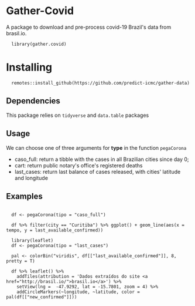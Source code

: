 # Gather-Covid

A package to download and pre-process covid-19 Brazil's data from brasil.io.

```{r}
  library(gather.covid)
```

# Installing

```{r}
  remotes::install_github(https://github.com/predict-icmc/gather-data)
```

## Dependencies 

This package relies on `tidyverse` and `data.table` packages

## Usage

We can choose one of three arguments for **type** in the function `pegaCorona`

- caso_full: return a tibble with the cases in all Brazilian cities since day 0;
- cart: return public notary's office's registered deaths
- last_cases: return last balance of cases released, with cities' latitude and longitude

## Examples
```{r}

  df <- pegaCorona(tipo = "caso_full")

  df %>% filter(city == "Curitiba") %>% ggplot() + geom_line(aes(x = tempo, y = last_available_confirmed))
```

```{r}
  library(leaflet)
  df <- pegaCorona(tipo = "last_cases")

  pal <- colorBin("viridis", df[["last_available_confirmed"]], 8, pretty = T)

  df %>% leaflet() %>% 
    addTiles(attribution = 'Dados extraídos do site <a href="http://brasil.io/">brasil.io</a>') %>%
    setView(lng =  -47.9292, lat = -15.7801, zoom = 4) %>% 
    addCircleMarkers(~longitude, ~latitude, color = pal(df[["new_confirmed"]]))
```

